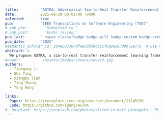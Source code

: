 ```yaml
---
title:          "ASTRA: Adversarial Sim-to-Real Transfer Reinforcement Learning for Autoscaling in Cloud Systems"
date:           2025-08-29 00:01:00 -0800
selected:       true
pub:            "IEEE Transactions on Software Engineering (TSE)"
# pub_pre:        "Submitted to "
# pub_post:       'Under review.'
pub_last:       ' <span class="badge badge-pill badge-custom badge-secondary">Journal</span><span class="badge badge-pill badge-custom badge-danger">CCF-A</span>'
pub_date:       "2025"
#semantic_scholar_id: 204e3073870fae3d05bcbc2f6a8e263d9b72e776  # use this to retrieve citation count
abstract: >-
  We propose ASTRA, a sim-to-real transfer reinforcement learning framework for autoscaling.
#cover:          /assets/images/covers/cover3.jpg
authors:
  - Tiangang Li
  - Shi Ying
  - Xiangbo Tian 
  - Ting Zhang
  - Yong Wang

links:
  Paper: https://ieeexplore.ieee.org/abstract/document/11145190
  Code: https://github.com/igeng/ASTRA
#  Unsplash: https://unsplash.com/photos/sliced-in-half-pineapple--_PLJZmHZzk
---
```

